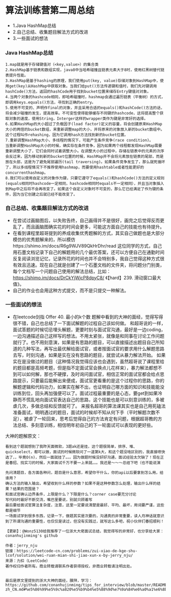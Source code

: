 # 算法训练营第二周总结

* 1.Java HashMap总结
* 2.自己总结、收集题目解法方式的改进
* 3.一些面试的想法

### Java HashMap总结
	1.map就是用于存储键值对（<key,value>）的集合类
	2.HashMap基于链表和数组实现，java8中当哈希碰撞且链表元素大于8时，使用红黑树替代链表提升性能。
	3.HashMap是基于hashing的原理，我们使用put(key, value)存储对象到HashMap中，使用get(key)从HashMap中获取对象。当我们给put()方法传递键和值时，我们先对键调用hashCode()方法，返回的hashCode用于找到bucket位置来储存Entry键值对对象。
	4.当两个对象的hashcode相同，即哈希碰撞时，hashmap会通过遍历链表（平衡树）的方式，即调用keys.equals()方法，寻找到正确的entry。
	5.使用不可变的、声明作final的对象，并且采用合适的equals()和hashCode()方法的话，将会减少碰撞的发生，提高效率。不可变性使得能够缓存不同键的hashcode，这将提高整个获取对象的速度，使用String，Interger这样的wrapper类作为键是非常好的选择。
	6.如果HashMap的大小超过了负载因子(load factor)定义的容量，将会创建原来HashMap大小的两倍的bucket数组，来重新调整map的大小，并将原来的对象放入新的bucket数组中。这个过程叫作rehashing，因为它调用hash方法找到新的bucket位置。
	7.重新调整HashMap大小，多线程的情况下，可能产生条件竞争(race condition)。
	当重新调整HashMap大小的时候，确实存在条件竞争，因为如果两个线程都发现HashMap需要重新调整大小了，它们会同时试着调整大小。在调整大小的过程中，存储在链表中的元素的次序会反过来，因为移动到新的bucket位置的时候，HashMap并不会将元素放在链表的尾部，而是放在头部，这是为了避免尾部遍历(tail traversing)。如果条件竞争发生了，那么就死循环了，所以多线程情况下不推荐使用hashmap，而要使用hashtable或者性能更好的concurrenthashmap。
	8.我们可以使用自定义的对象作为键，只要它遵守了equals()和hashCode()方法的定义规则(equals相同时hashcode一定相同，hashcode相同时equals不一定相同），并且当对象插入到Map中之后将不会再改变了。如果这个自定义对象时不可变的，那么它已经满足了作为键的条件，因为当它创建之后就已经不能改变了。
	

### 自己总结、收集题目解法方式的改进
* 	在尝试过画脑图后，以失败告终，自己画得并不是很好，画完之后觉得反而更乱了，而且画脑图确实花的时间会更多，可能这方面自己的技能也有待提升。
*	在看到课程里超哥提到的养成收集优秀题解的方式，其实自己做题也是大部分模仿的优秀题解来的，所以模仿https://shimo.im/docs/R6g9WJV89QkHrDhr/read 这位同学的方式，自己用石墨文档记录下自己的解题用的几个最优答案，还可以方便自己在通勤时间反复阅读浏览记忆，记录所花的时间也并不会特别多，我自己觉得这种方式很有效且迅速。现在自己就是创建了一个石墨文档的文件夹，将问题分门别类，每个文档写一个问题自己使用的解法总结，比如： https://shimo.im/docs/DrCkYjWjcP8dpyC8/ 《【hard】239. 滑动窗口最大值》。
* 自己的作业也会用这种方式提交，而不是只提交一种解法。
	
	
### 一些面试的想法
* 在leetcode剑指 Offer 40. 最小的k个数 题解中看到的大神的面经，觉得写得很不错，自己也总结了一下面试解题的过程自己该如何做。
和超哥说的一样，面试答题的时候切忌埋头解题，更要时刻与面试官沟通，最好是一边coding，一边沟通描述自己这样写的想法。不用太紧张，就像是和同事在讨论工作问题就行了。也不用刻意演，如果是有思路的题目，可以直接描述出题目自己所知道的几种写法，再写出最优解给面试官，或者按面试官的要求用什么解题思路去写，时刻沟通，如果是实在没有思路的题目，就尝试从暴力解法开始。
如果实在是没做过的题目（这种情况我觉得应该也会遇到，虽然超哥说了课程里给的题目都是高频考题，但是指不定面试官会换点儿花样来），暴力解法都想不到可以如何解，那也不硬撑，及时询问面试官，相信正常的面试官都会给点思路提示，只要最后能解出来便成，面试官更看重的是这个过程你的思路，你的解题逻辑和代码功力，如果实在解不出，也证明自己哪方面的知识和技能能没训练到位，回头再加强便可以了。面试过程最重要的是心态，要get到如果冷静而不慌乱地向面试官表达自己的思路，这个技能也是可以刻意训练的，多被虐几次，多做总结和反馈就可了。
来报名超哥的算法课其实也是自己用死磕法准备面试，明明遇过的题目，面试的时候却不知从何下手（平时解题次数不足），被虐了一轮回来，思考后觉得自己的方法肯定有问题，根据超哥教的方法总结、多刻意训练，相信明年初自己的下一轮面试可以表现的更好些。





大神的题解原文：

	看到这个题就想到了我昨天面微软，3题ak还是挂，这个题很简单，排序、堆、quickselect，都可以做，面试的时候微软问了一道第k大，和这个题没啥区别的，我直接喷快选了，，毕竟O(n)，然后一面就挂了。。。因为做题时候没好好沟通，面试经验太欠缺了！现在正是春招、找实习的时候，大家面试千万不要一上来就。。。我还是～～～总结下吧（也不能说演

	先问清题目，各方面各种问，题目是什么意思，希望你干什么，你的api以后要拿到怎么用，给谁用？
	确认方法的输入输出，希望收到什么样的参数？如果不是这种参数怎么处理，输出什么样的结果？结果的范围是？
	和面试官确认边界条件，上限是什么？下限是什么？corner case要充分讨论
	写代码时最好不断交流，嘴巴里要说，别就只顾着写
	最后要给面试官算法复杂度，注意，这里一定要说清楚是最好、平均、最坏，用词要严谨，这些都是细节
	一场面试学到很多东西，记录一下，做题其实是次要的，沟通真的非常重要，读人月神话就意识到了所谓沟通的重要性，也仅仅是读过，但没有实践过，就写这么多吧，祝小伙伴们春招顺利！

	【更新】：@Wonz5130给我推荐了一位浙大大佬面试总结，我觉得写的非常好，也分享给大家：conanhujinming's github

	作者：jerry_nju
	链接：https://leetcode-cn.com/problems/zui-xiao-de-kge-shu-lcof/solution/wei-ruan-mian-shi-jiao-xun-x-by-jerry_nju/
	来源：力扣（LeetCode）
	著作权归作者所有。商业转载请联系作者获得授权，非商业转载请注明出处。


	最后是原文里提到的浙大大神的面经，膜拜，学习：
	https://github.com/conanhujinming/tips_for_interview/blob/master/README-zh_CN.md#%e5%86%99%e5%9c%a820%e5%b9%b4%e5%88%9d%e7%9a%84%e6%a0%a1%e6%8b%9b%e9%9d%a2%e8%af%95%e5%bf%83%e5%be%97%e4%b8%8e%e8%87%aa%e5%ad%a6cs%e7%bb%8f%e9%aa%8c%e5%8f%8a%e6%89%be%e5%b7%a5%e4%bd%9c%e5%88%86%e4%ba%ab
